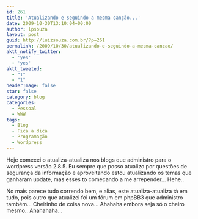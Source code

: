 ```yaml
---
id: 261
title: 'Atualizando e seguindo a mesma canção...'
date: 2009-10-30T13:10:04+00:00
author: lpsouza
layout: post
guid: http://luizsouza.com.br/?p=261
permalink: /2009/10/30/atualizando-e-seguindo-a-mesma-cancao/
aktt_notify_twitter:
  - 'yes'
  - 'yes'
aktt_tweeted:
  - "1"
  - "1"
headerImage: false
star: false
category: blog
categories:
  - Pessoal
  - WWW
tags:
  - Blog
  - Fica a dica
  - Programação
  - Wordpress
---
```

Hoje comecei o atualiza-atualiza nos blogs que administro para o wordpress versão 2.8.5. Eu sempre que posso atualizo por questões de segurança da informação e aproveitando estou atualizando os temas que ganharam update, mas esses to começando a me arrepender... Hehe..

No mais parece tudo correndo bem, e alias, este atualiza-atualiza tá em tudo, pois outro que atualizei foi um fórum em phpBB3 que administro também... Cheirinho de coisa nova... Ahahaha embora seja só o cheiro mesmo.. Ahahahaha...
